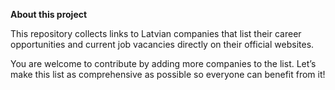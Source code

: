 **About this project**

This repository collects links to Latvian companies that list their career opportunities and current job vacancies directly on their official websites.

You are welcome to contribute by adding more companies to the list.
Let’s make this list as comprehensive as possible so everyone can benefit from it!
